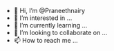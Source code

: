 - 👋 Hi, I’m @Praneethnairy
- 👀 I’m interested in ...
- 🌱 I’m currently learning ...
- 💞️ I’m looking to collaborate on ...
- 📫 How to reach me ...

<!---
Praneethnairy/Praneethnairy is a ✨ special ✨ repository because its `README.md` (this file) appears on your GitHub profile.
You can click the Preview link to take a look at your changes.
--->
